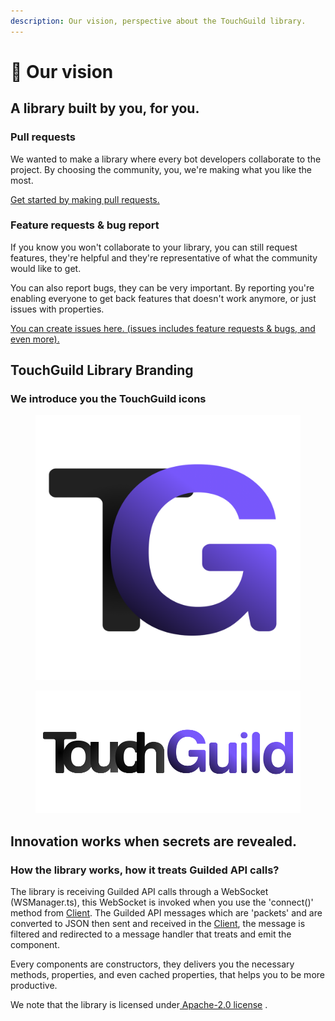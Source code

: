 ```yaml
---
description: Our vision, perspective about the TouchGuild library.
---
```


# 👀 Our vision

## A library built by you, for you.

### Pull requests

We wanted to make a library where every bot developers collaborate to the project. By choosing the community, you, we're making what you like the most.

[Get started by making pull requests.](https://github.com/DinographicPixels/TouchGuild/pulls)

### Feature requests & bug report

If you know you won't collaborate to your library, you can still request features, they're helpful and they're representative of what the community would like to get.

You can also report bugs, they can be very important. By reporting you're enabling everyone to get back features that doesn't work anymore, or just issues with properties.

[You can create issues here. (issues includes feature requests & bugs, and even more).](https://github.com/DinographicPixels/TouchGuild/issues)

## TouchGuild Library Branding

### We introduce you the TouchGuild icons

<figure><img src="../.gitbook/assets/touchguild-icon.png" alt="TouchGuild Icon (mini)"><figcaption></figcaption></figure>

<figure><img src="../.gitbook/assets/touchguild-fullicon.png" alt="TouchGuild full icon, made to be pleasant to look at."><figcaption></figcaption></figure>

## Innovation works when secrets are revealed.

### How the library works, how it treats Guilded API calls?

The library is receiving Guilded API calls through a WebSocket (WSManager.ts), this WebSocket is invoked when you use the 'connect()' method from [Client](../documentation/components/client.md). The Guilded API messages which are 'packets' and are converted to JSON then sent and received in the [Client](../documentation/components/client.md), the message is filtered and redirected to a message handler that treats and emit the component.

Every components are constructors, they delivers you the necessary methods, properties, and even cached properties, that helps you to be more productive.

We note that the library is licensed under[ Apache-2.0 license](https://github.com/DinographicPixels/TouchGuild/blob/main/LICENSE) .
